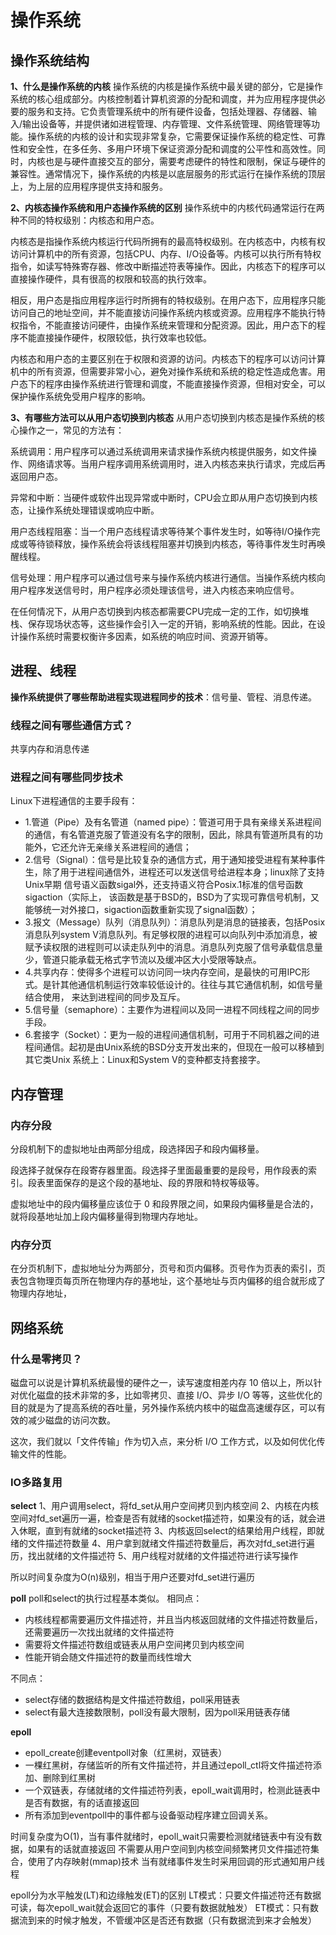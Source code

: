 # 操作系统

## 操作系统结构
**1、什么是操作系统的内核**
操作系统的内核是操作系统中最关键的部分，它是操作系统的核心组成部分。内核控制着计算机资源的分配和调度，并为应用程序提供必要的服务和支持。它负责管理系统中的所有硬件设备，包括处理器、存储器、输入/输出设备等，并提供诸如进程管理、内存管理、文件系统管理、网络管理等功能。操作系统的内核的设计和实现非常复杂，它需要保证操作系统的稳定性、可靠性和安全性，在多任务、多用户环境下保证资源分配和调度的公平性和高效性。同时，内核也是与硬件直接交互的部分，需要考虑硬件的特性和限制，保证与硬件的兼容性。通常情况下，操作系统的内核是以底层服务的形式运行在操作系统的顶层上，为上层的应用程序提供支持和服务。

**2、内核态操作系统和用户态操作系统的区别**
操作系统中的内核代码通常运行在两种不同的特权级别：内核态和用户态。

内核态是指操作系统内核运行代码所拥有的最高特权级别。在内核态中，内核有权访问计算机中的所有资源，包括CPU、内存、I/O设备等。内核可以执行所有特权指令，如读写特殊寄存器、修改中断描述符表等操作。因此，内核态下的程序可以直接操作硬件，具有很高的权限和较高的执行效率。

相反，用户态是指应用程序运行时所拥有的特权级别。在用户态下，应用程序只能访问自己的地址空间，并不能直接访问操作系统内核或资源。应用程序不能执行特权指令，不能直接访问硬件，由操作系统来管理和分配资源。因此，用户态下的程序不能直接操作硬件，权限较低，执行效率也较低。


内核态和用户态的主要区别在于权限和资源的访问。内核态下的程序可以访问计算机中的所有资源，但需要非常小心，避免对操作系统和系统的稳定性造成危害。用户态下的程序由操作系统进行管理和调度，不能直接操作资源，但相对安全，可以保护操作系统免受用户程序的影响。

**3、有哪些方法可以从用户态切换到内核态**
从用户态切换到内核态是操作系统的核心操作之一，常见的方法有：

系统调用：用户程序可以通过系统调用来请求操作系统内核提供服务，如文件操作、网络请求等。当用户程序调用系统调用时，进入内核态来执行请求，完成后再返回用户态。

异常和中断：当硬件或软件出现异常或中断时，CPU会立即从用户态切换到内核态，让操作系统处理错误或响应中断。

用户态线程阻塞：当一个用户态线程请求等待某个事件发生时，如等待I/O操作完成或等待锁释放，操作系统会将该线程阻塞并切换到内核态，等待事件发生时再唤醒线程。

信号处理：用户程序可以通过信号来与操作系统内核进行通信。当操作系统内核向用户程序发送信号时，用户程序必须处理该信号，进入内核态来响应信号。

在任何情况下，从用户态切换到内核态都需要CPU完成一定的工作，如切换堆栈、保存现场状态等，这些操作会引入一定的开销，影响系统的性能。因此，在设计操作系统时需要权衡许多因素，如系统的响应时间、资源开销等。

## 进程、线程
**操作系统提供了哪些帮助进程实现进程同步的技术**：信号量、管程、消息传递。

### 线程之间有哪些通信方式？
共享内存和消息传递

### 进程之间有哪些同步技术
Linux下进程通信的主要手段有：
- 1.管道（Pipe）及有名管道（named pipe）：管道可用于具有亲缘关系进程间的通信，有名管道克服了管道没有名字的限制，因此，除具有管道所具有的功能外，它还允许无亲缘关系进程间的通信；    
- 2.信号（Signal）：信号是比较复杂的通信方式，用于通知接受进程有某种事件生，除了用于进程间通信外，进程还可以发送信号给进程本身；linux除了支持Unix早期 信号语义函数sigal外，还支持语义符合Posix.1标准的信号函数sigaction（实际上， 该函数是基于BSD的，BSD为了实现可靠信号机制，又能够统一对外接口，sigaction函数重新实现了signal函数）；    
- 3.报文（Message）队列（消息队列）：消息队列是消息的链接表，包括Posix消息队列system V消息队列。有足够权限的进程可以向队列中添加消息，被赋予读权限的进程则可以读走队列中的消息。消息队列克服了信号承载信息量少，管道只能承载无格式字节流以及缓冲区大小受限等缺点。
- 4.共享内存：使得多个进程可以访问同一块内存空间，是最快的可用IPC形式。是针其他通信机制运行效率较低设计的。往往与其它通信机制，如信号量结合使用， 来达到进程间的同步及互斥。   
- 5.信号量（semaphore）：主要作为进程间以及同一进程不同线程之间的同步手段。             
- 6.套接字（Socket）：更为一般的进程间通信机制，可用于不同机器之间的进程间通信。起初是由Unix系统的BSD分支开发出来的，但现在一般可以移植到其它类Unix 系统上：Linux和System V的变种都支持套接字。

## 内存管理
### 内存分段
分段机制下的虚拟地址由两部分组成，段选择因子和段内偏移量。

段选择子就保存在段寄存器里面。段选择子里面最重要的是段号，用作段表的索引。段表里面保存的是这个段的基地址、段的界限和特权等级等。

虚拟地址中的段内偏移量应该位于 0 和段界限之间，如果段内偏移量是合法的，就将段基地址加上段内偏移量得到物理内存地址。

### 内存分页
在分页机制下，虚拟地址分为两部分，页号和页内偏移。页号作为页表的索引，页表包含物理页每页所在物理内存的基地址，这个基地址与页内偏移的组合就形成了物理内存地址，

## 网络系统
### 什么是零拷贝？
磁盘可以说是计算机系统最慢的硬件之一，读写速度相差内存 10 倍以上，所以针对优化磁盘的技术非常的多，比如零拷贝、直接 I/O、异步 I/O 等等，这些优化的目的就是为了提高系统的吞吐量，另外操作系统内核中的磁盘高速缓存区，可以有效的减少磁盘的访问次数。

这次，我们就以「文件传输」作为切入点，来分析 I/O 工作方式，以及如何优化传输文件的性能。

### IO多路复用
**select**
1、用户调用select，将fd_set从用户空间拷贝到内核空间
2、内核在内核空间对fd_set遍历一遍，检查是否有就绪的socket描述符，如果没有的话，就会进入休眠，直到有就绪的socket描述符
3、内核返回select的结果给用户线程，即就绪的文件描述符数量
4、用户拿到就绪文件描述符数量后，再次对fd_set进行遍历，找出就绪的文件描述符
5、用户线程对就绪的文件描述符进行读写操作

所以时间复杂度为O(n)级别，相当于用户还要对fd_set进行遍历

**poll**
poll和select的执行过程基本类似。
相同点：
- 内核线程都需要遍历文件描述符，并且当内核返回就绪的文件描述符数量后，还需要遍历一次找出就绪的文件描述符
- 需要将文件描述符数组或链表从用户空间拷贝到内核空间
- 性能开销会随文件描述符的数量而线性增大

不同点：
- select存储的数据结构是文件描述符数组，poll采用链表
- select有最大连接数限制，poll没有最大限制，因为poll采用链表存储

**epoll**
- epoll_create创建eventpoll对象（红黑树，双链表）
- 一棵红黑树，存储监听的所有文件描述符，并且通过epoll_ctl将文件描述符添加、删除到红黑树
- 一个双链表，存储就绪的文件描述符列表，epoll_wait调用时，检测此链表中是否有数据，有的话直接返回
- 所有添加到eventpoll中的事件都与设备驱动程序建立回调关系。

时间复杂度为O(1)，当有事件就绪时，epoll_wait只需要检测就绪链表中有没有数据，如果有的话就直接返回
不需要从用户空间到内核空间频繁拷贝文件描述符集合，使用了内存映射(mmap)技术
当有就绪事件发生时采用回调的形式通知用户线程

epoll分为水平触发(LT)和边缘触发(ET)的区别
LT模式：只要文件描述符还有数据可读，每次epoll_wait就会返回它的事件（只要有数据就触发）
ET模式：只有数据流到来的时候才触发，不管缓冲区是否还有数据（只有数据流到来才会触发）
